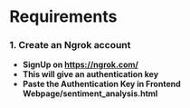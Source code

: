 # Requirements

### 1. Create an Ngrok account
- **SignUp on https://ngrok.com/**
- **This will give an authentication key**
- **Paste the Authentication Key in Frontend Webpage/sentiment_analysis.html**

